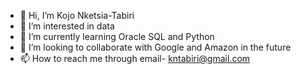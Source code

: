 - 👋 Hi, I’m Kojo Nketsia-Tabiri
- 👀 I’m interested in data
- 🌱 I’m currently learning Oracle SQL and Python
- 💞️ I’m looking to collaborate with Google and Amazon in the future
- 📫 How to reach me through email- kntabiri@gmail.com

<!---
kntabiri/kntabiri is a ✨ special ✨ repository because its `README.md` (this file) appears on your GitHub profile.
You can click the Preview link to take a look at your changes.
--->
